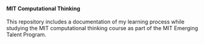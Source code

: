#### MIT Computational Thinking
This repository includes a documentation of my learning process while studying the MIT computational thinking course as part of the MIT Emerging Talent Program.


